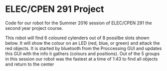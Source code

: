 # ELEC/CPEN 291 Project
Code for our robot for the Summer 2016 session of ELEC/CPEN 291 the second year project course.

This robot will find 6 coloured cylenders out of 8 possilbe slots shown below. It will show the colour on an LED (red, blue, or green) and attack the red objects. It is started by bluetooth from the Proccessing GUI and updates this GUI with the info it gathers (colours and positions). Out of the 5 groups in this session our robot was the fastest at a time of 1:43 to find all objects and return to the center
